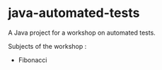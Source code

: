 # java-automated-tests
A Java project for a workshop on automated tests.

Subjects of the workshop :
* Fibonacci
